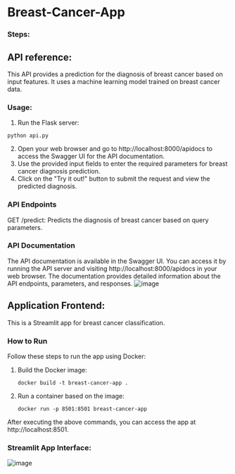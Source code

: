 # Breast-Cancer-App

### Steps:
## API reference:
This API provides a prediction for the diagnosis of breast cancer based on input features. It uses a machine learning model trained on breast cancer data.

### Usage:
1. Run the Flask server:
```
python api.py
```
2. Open your web browser and go to http://localhost:8000/apidocs to access the Swagger UI for the API documentation.
3. Use the provided input fields to enter the required parameters for breast cancer diagnosis prediction.
4. Click on the "Try it out!" button to submit the request and view the predicted diagnosis.

### API Endpoints
GET /predict: Predicts the diagnosis of breast cancer based on query parameters.

### API Documentation
The API documentation is available in the Swagger UI. You can access it by running the API server and visiting http://localhost:8000/apidocs in your web browser.
The documentation provides detailed information about the API endpoints, parameters, and responses.
![image](https://github.com/Daremitsu1/Breast-Cancer-App/assets/54842807/0a46ea44-fedf-496b-8caf-19ce5446f068)

## Application Frontend:
This is a Streamlit app for breast cancer classification.

### How to Run

Follow these steps to run the app using Docker:

1. Build the Docker image:
   ```
   docker build -t breast-cancer-app .
2. Run a container based on the image:
    ```
    docker run -p 8501:8501 breast-cancer-app
After executing the above commands, you can access the app at http://localhost:8501.

### Streamlit App Interface:
![image](https://github.com/Daremitsu1/Breast-Cancer-App/assets/54842807/5f31964e-ae67-4664-aaf9-51edc12e9db3)
